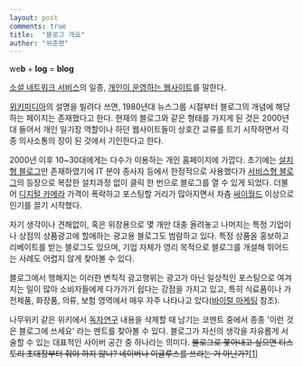 ```yaml
---
layout: post
comments: true
title:  "블로그 개요"
author: "위준영"
---
```


we**b** + **log** = **blog**

[소셜 네트워크 서비스](https://namu.wiki/w/%EC%86%8C%EC%85%9C%20%EB%84%A4%ED%8A%B8%EC%9B%8C%ED%81%AC%20%EC%84%9C%EB%B9%84%EC%8A%A4)의 일종, [개인이 운영하는 웹사이트](https://namu.wiki/w/%ED%99%88%ED%8E%98%EC%9D%B4%EC%A7%80)를 말한다.

[위키피디아](https://namu.wiki/w/%EC%9C%84%ED%82%A4%ED%94%BC%EB%94%94%EC%95%84)의 설명을 빌려다 쓰면, 1980년대 뉴스그룹 시절부터 블로그의 개념에 해당하는 페이지는 존재했다고 한다. 현재의 블로그와 같은 형태를 가지게 된 것은 2000년대 들어서 개인 일기장 역할이나 하던 웹사이트들이 상호간 교류를 트기 시작하면서 각종 의사소통의 장이 된 것에서 기인한다고 한다.

2000년 이후 10~30대에게는 다수가 이용하는 개인 홈페이지에 가깝다. 초기에는 [설치형 블로그](https://namu.wiki/w/%EC%84%A4%EC%B9%98%ED%98%95%20%EB%B8%94%EB%A1%9C%EA%B7%B8)만 존재하였기에 IT 분야 종사자 등에서 한정적으로 사용했다가 [서비스형 블로그](https://namu.wiki/w/%EC%84%9C%EB%B9%84%EC%8A%A4%ED%98%95%20%EB%B8%94%EB%A1%9C%EA%B7%B8)의 등장으로 복잡한 설치과정 없이 클릭 한 번으로 블로그를 열 수 있게 되었다. 더불어 [디지털 카메라](https://namu.wiki/w/%EB%94%94%EC%A7%80%ED%84%B8%20%EC%B9%B4%EB%A9%94%EB%9D%BC) 가격이 폭락하고 포스팅할 거리가 많아지면서 차츰 [싸이월드](https://namu.wiki/w/%EC%8B%B8%EC%9D%B4%EC%9B%94%EB%93%9C) 이상으로 인기를 끌기 시작했다.

자기 생각이나 견해없이, 혹은 위장용으로 몇 개만 대충 올려놓고 나머지는 특정 기업이나 상점의 상품광고에 할애하는 광고용 블로그도 범람하고 있다. 특정 상품을 홍보하고 리베이트를 받는 블로그도 있으며, 기업 자체가 영리 목적으로 블로그를 개설해 뛰어드는 사례도 어렵지 않게 찾아볼 수 있다.

블로그에서 행해지는 이러한 변칙적 광고행위는 광고가 아닌 일상적인 포스팅으로 여겨지는 일이 많아 소비자들에게 다가가기 쉽다는 강점을 가지고 있고, 특히 식료품이나 가전제품, 화장품, 의류, 보험 영역에서 매우 자주 나타나고 있다([바이럴 마케팅](https://namu.wiki/w/%EB%B0%94%EC%9D%B4%EB%9F%B4%20%EB%A7%88%EC%BC%80%ED%8C%85) 참조).

나무위키 같은 위키에서 [독자연구](https://namu.wiki/w/%EB%8F%85%EC%9E%90%EC%97%B0%EA%B5%AC) 내용을 삭제할 때 남기는 코멘트 중에서 종종 '이런 것은 블로그에 쓰세요' 라는 멘트를 찾아볼 수 있다. 블로그가 자신의 생각을 자유롭게 서술할 수 있는 대표적인 사이버 공간 중 하나라는 의미다. ~~블로그로 쫓아내고 싶으면 티스토리 초대장부터 줘야 하지 않나? 네이버나 이글루스를 쓰라는 거 아닌가?~~[[1\]](https://namu.wiki/w/%EB%B8%94%EB%A1%9C%EA%B7%B8#fn-1)